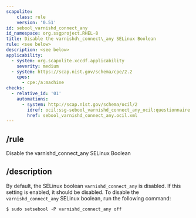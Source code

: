 ```yaml
---
scapolite:
    class: rule
    version: '0.51'
id: sebool_varnishd_connect_any
id_namespace: org.ssgproject.RHEL-8
title: Disable the varnishd\_connect\_any SELinux Boolean
rule: <see below>
description: <see below>
applicability:
  - system: org.scapolite.xccdf.applicability
    severity: medium
  - system: https://scap.nist.gov/schema/cpe/2.2
    cpes:
      - cpe:/a:machine
checks:
  - relative_id: '01'
    automations:
      - system: http://scap.nist.gov/schema/ocil/2
        idref: ocil:ssg-sebool_varnishd_connect_any_ocil:questionnaire:1
        href: sebool_varnishd_connect_any.ocil.xml
---
```



## /rule

Disable the varnishd\_connect\_any SELinux Boolean

## /description

By
default, the SELinux boolean `varnishd_connect_any` is disabled. If this
setting is enabled, it should be disabled. To disable the
`varnishd_connect_any` SELinux boolean, run the following command:

``` 
$ sudo setsebool -P varnishd_connect_any off
```
